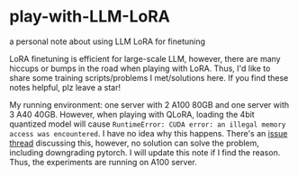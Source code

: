 # play-with-LLM-LoRA
a personal note about using LLM LoRA for finetuning

LoRA finetuning is efficient for large-scale LLM, however, there are many hiccups or bumps in the road when playing with LoRA. Thus, I'd like to share some training scripts/problems I met/solutions here. If you find these notes helpful, plz leave a star!


My running environment: one server with 2 A100 80GB and one server with 3 A40 40GB. However, when playing with QLoRA, loading the 4bit quantized model will cause ```RuntimeError: CUDA error: an illegal memory access was encountered```. I have no idea why this happens. There's an [issue thread](https://github.com/artidoro/qlora/issues/82) discussing this, however, no solution can solve the problem, including downgrading pytorch. I will update this note if I find the reason. Thus, the experiments are running on A100 server.